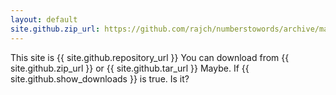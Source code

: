 ```yaml
---
layout: default
site.github.zip_url: https://github.com/rajch/numberstowords/archive/master.zip
---
```

This site is {{ site.github.repository_url }}
You can download from {{ site.github.zip_url }} or {{ site.github.tar_url }}
Maybe. If {{ site.github.show_downloads }} is true. Is it?
